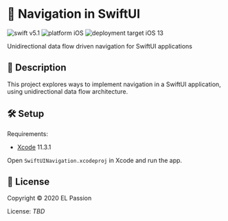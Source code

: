 # 🧭 Navigation in SwiftUI

![swift v5.1](https://img.shields.io/badge/swift-v5.1-orange.svg)
![platform iOS](https://img.shields.io/badge/platform-iOS-blue.svg)
![deployment target iOS 13](https://img.shields.io/badge/deployment%20target-iOS%2013-blueviolet)

Unidirectional data flow driven navigation for SwiftUI applications

## 📝 Description

This project explores ways to implement navigation in a SwiftUI application, using unidirectional data flow architecture.

## 🛠 Setup

Requirements:

- [Xcode](https://developer.apple.com/xcode/) 11.3.1

Open `SwiftUINavigation.xcodeproj` in Xcode and run the app.

## 📄 License

Copyright © 2020 EL Passion

License: *TBD*
